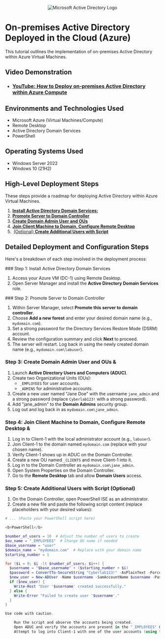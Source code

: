 <p align="center">
<img src="https://i.imgur.com/pU5A58S.png" alt="Microsoft Active Directory Logo"/>
</p>

<h1>On-premises Active Directory Deployed in the Cloud (Azure)</h1>
This tutorial outlines the implementation of on-premises Active Directory within Azure Virtual Machines.<br />


<h2>Video Demonstration</h2>

- ### [YouTube: How to Deploy on-premises Active Directory within Azure Compute](https://www.youtube.com)

<h2>Environments and Technologies Used</h2>

- Microsoft Azure (Virtual Machines/Compute)
- Remote Desktop
- Active Directory Domain Services
- PowerShell

<h2>Operating Systems Used </h2>

- Windows Server 2022
- Windows 10 (21H2)
## High-Level Deployment Steps ️

These steps provide a roadmap for deploying Active Directory within Azure Virtual Machines.

1.  <a href="#section1">**Install Active Directory Domain Services:**</a><a href="#section1"></a>
2.  <a href="#section2">**Promote Server to Domain Controller**</a>
3.  <a href="#section3">**Create Domain Admin User and OUs**</a>
4.  <a href="#section4">**Join Client Machine to Domain, Configure Remote Desktop**</a>
5. ‍‍ <a href="#section5">(Optional) **Create Additional Users with Script**</a>  

## Detailed Deployment and Configuration Steps 

Here's a breakdown of each step involved in the deployment process:

<section id="section1">
### Step 1: Install Active Directory Domain Services 

1. Access your Azure VM (DC-1) using Remote Desktop.
2. Open Server Manager and install the **Active Directory Domain Services** role.
</section>
<section id="section2">
### Step 2: Promote Server to Domain Controller 

1. Within Server Manager, select **Promote this server to domain controller**.
2. Choose **Add a new forest** and enter your desired domain name (e.g., `mydomain.com`).
3. Set a strong password for the Directory Services Restore Mode (DSRM) account.
4. Review the configuration summary and click **Next** to proceed.
5. The server will restart. Log back in using the newly created domain name (e.g., `mydomain.com\labuser`).
</section>

### Step 3: Create Domain Admin User and OUs  & ️

1. Launch **Active Directory Users and Computers (ADUC)**.
2. Create two Organizational Units (OUs):
    * `_EMPLOYEES` for user accounts.
    * `_ADMINS` for administrative accounts.
3. Create a new user named "Jane Doe" with the username `jane_admin` and a strong password (replace `Cyberlab123!` with a strong password).
4. Add "jane_admin" to the **Domain Admins** security group.
5. Log out and log back in as `mydomain.com\jane_admin`.


### Step 4: Join Client Machine to Domain, Configure Remote Desktop  & 

1. Log in to Client-1 with the local administrator account (e.g., `labuser`).
2. Join Client-1 to the domain named `mydomain.com` (replace with your chosen name).
3. Verify Client-1 shows up in ADUC on the Domain Controller.
4. Create a new OU named `_CLIENTS` and move Client-1 into it.
5. Log in to the Domain Controller as `mydomain.com\jane_admin`.
6. Open System Properties on the Domain Controller.
7. Go to the **Remote Desktop** tab and allow **Domain Users** access.


### Step 5: Create Additional Users with Script (Optional) ‍‍

1. On the Domain Controller, open PowerShell ISE as an administrator.
2. Create a new file and paste the following script content (replace placeholders with your desired values):

```powershell
# ... (Paste your PowerShell script here)

<b>PowerShell</b>

$number_of_users = 10  # Adjust the number of users to create
$ou_name = "_EMPLOYEES"  # Change OU name if needed
$base_username = "user"
$domain_name = "mydomain.com"  # Replace with your domain name
$starting_number = 1

for ($i = 0; $i -lt $number_of_users; $i++) {
  $username = "$base_username" + ($starting_number + $i)
  $password = ConvertTo-SecureString "Cyberlab123!" -AsPlainText -Force
  $new_user = New-ADUser -Name $username -SamAccountName $username -Password $password -Path "OU=$ou_name,$domain_name"
  if ($new_user) {
    Write-Host "User '$username' created successfully."
  } else {
    Write-Error "Failed to create user '$username'."
  }
}

Use code with caution.

    Run the script and observe the accounts being created.
    Open ADUC and verify the accounts are present in the "_EMPLOYEES" OU.
    Attempt to log into Client-1 with one of the user accounts (using the password "Cyberlab123!" or the password defined in the script).
